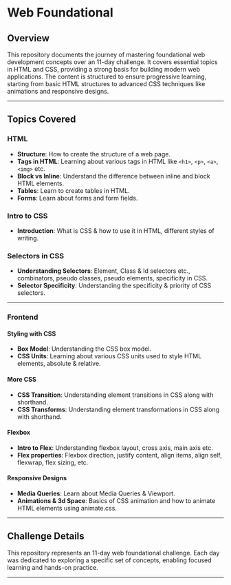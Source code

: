 # Web Foundational

## Overview

This repository documents the journey of mastering foundational web development concepts over an 11-day challenge. It covers essential topics in HTML and CSS, providing a strong basis for building modern web applications. The content is structured to ensure progressive learning, starting from basic HTML structures to advanced CSS techniques like animations and responsive designs.

---

## Topics Covered

### HTML
- **Structure**: How to create the structure of a web page.
- **Tags in HTML**: Learning about various tags in HTML like `<h1>`, `<p>`, `<a>`, `<img>` etc.
- **Block vs Inline**: Understand the difference between inline and block HTML elements.
- **Tables**: Learn to create tables in HTML.
- **Forms**: Learn about forms and form fields.

### Intro to CSS
- **Introduction**: What is CSS & how to use it in HTML, different styles of writing.

### Selectors in CSS
- **Understanding Selectors**: Element, Class & Id selectors etc., combinators, pseudo classes, pseudo elements, specificity in CSS.
- **Selector Specificity**: Understanding the specificity & priority of CSS selectors.

---

### Frontend

#### Styling with CSS
- **Box Model**: Understanding the CSS box model.
- **CSS Units**: Learning about various CSS units used to style HTML elements, absolute & relative.

#### More CSS
- **CSS Transition**: Understanding element transitions in CSS along with shorthand.
- **CSS Transforms**: Understanding element transformations in CSS along with shorthand.

#### Flexbox
- **Intro to Flex**: Understanding flexbox layout, cross axis, main axis etc.
- **Flex properties**: Flexbox direction, justify content, align items, align self, flexwrap, flex sizing, etc.

#### Responsive Designs
- **Media Queries**: Learn about Media Queries & Viewport.
- **Animations & 3d Space**: Basics of CSS animation and how to animate HTML elements using animate.css.

---

## Challenge Details

This repository represents an 11-day web foundational challenge. Each day was dedicated to exploring a specific set of concepts, enabling focused learning and hands-on practice.

---

